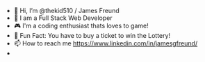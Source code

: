 - 👋 Hi, I’m @thekid510 / James Freund
- 👾 I am a Full Stack Web Developer
- 🎮 I'm a coding enthusiast thats loves to game!
- 🥂 Fun Fact: You have to buy a ticket to win the Lottery!
- 📫 How to reach me https://www.linkedin.com/in/jamesgfreund/
- 
<!---
thekid510/thekid510 is a ✨ special ✨ repository because its `README.md` (this file) appears on your GitHub profile.
You can click the Preview link to take a look at your changes.
--->
